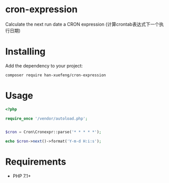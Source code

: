 # cron-expression
Calculate the next  run date a CRON expression (计算crontab表达式下一个执行日期)

Installing
==========

Add the dependency to your project:

```bash
composer require han-xuefeng/cron-expression
```

Usage
=====
```php
<?php

require_once '/vendor/autoload.php';


$cron = Cron\Cronexpr::parse('* * * * *');

echo $cron->next()->format('Y-m-d H:i:s');

```

Requirements
============
- PHP 7.1+
